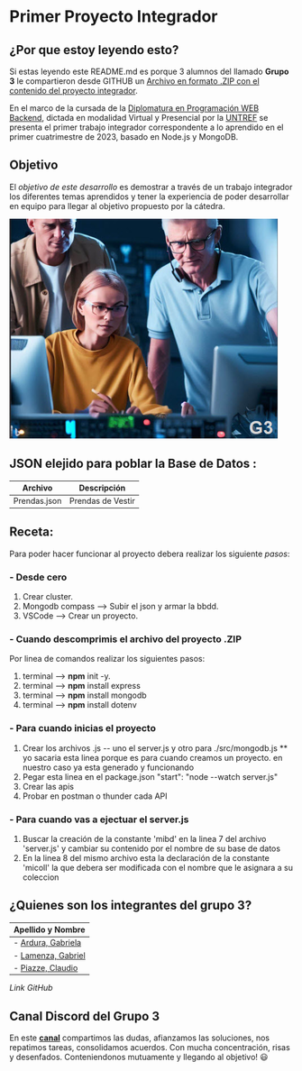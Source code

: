 #  Primer Proyecto Integrador

## ¿Por que estoy leyendo esto?
Si estas leyendo este README.md es porque 3 alumnos del llamado **Grupo 3** le compartieron desde GITHUB un [Archivo en formato .ZIP con el contenido del proyecto integrador](https://github.com/ClaudioPiazze/Grupo3). 

En el marco de la cursada de la [Diplomatura en Programación WEB Backend](http://cuch.gob.ar/desarrollador-web-full-stack/), 
dictada en modalidad Virtual y Presencial por la [UNTREF](https://www.untref.edu.ar/) se presenta el primer trabajo integrador correspondente a lo aprendido en el primer cuatrimestre de 2023, basado en Node.js y MongoDB.

## Objetivo
El _objetivo de este desarrollo_ es demostrar a través de un trabajo integrador los diferentes temas aprendidos y tener la experiencia de poder desarrollar en equipo para llegar al objetivo propuesto por la cátedra.

![imagen grupo3](./Grupo3.jpg)

## JSON elejido para poblar la Base de Datos : 

| Archivo | Descripción |
|--------------|--------------|
| Prendas.json  | Prendas de Vestir    |

## Receta:
Para poder hacer funcionar al proyecto debera realizar los siguiente _pasos_:

### - Desde cero
1. Crear cluster.
2. Mongodb compass --> Subir el json y armar la bbdd.
3. VSCode --> Crear un proyecto.

### - Cuando descomprimis el archivo del proyecto .ZIP
Por linea de comandos realizar los siguientes pasos:
1. terminal --> **npm** init -y.
2. terminal --> **npm** install express 
3. terminal --> **npm** install mongodb
4. terminal --> **npm** install dotenv

### - Para cuando inicias el proyecto
1. Crear los archivos .js -- uno el server.js y otro para ./src/mongodb.js ** yo sacaria esta linea porque es para cuando creamos un proyecto. en nuestro caso ya esta generado y funcionando
2. Pegar esta linea en el package.json   "start": "node --watch server.js"
3. Crear las apis
4. Probar en postman o thunder cada API

### - Para cuando vas a ejectuar el server.js

1. Buscar la creación de la constante 'mibd' en la linea 7 del archivo 'server.js' y cambiar su contenido por el nombre de su base de datos
2. En la linea 8 del mismo archivo esta la declaración de la constante 'micoll' la que debera ser modificada con el nombre que le asignara a su coleccion

## ¿Quienes son los integrantes del grupo 3?

| Apellido y Nombre  |
|--------------|
| - [Ardura, Gabriela ](https://github.com/Gabi2277)|
| - [Lamenza, Gabriel ](https://github.com/GaOsLa)  |
| - [Piazze, Claudio ](https://github.com/ClaudioPiazze/)|
_Link GitHub_

## Canal Discord del Grupo 3 
En este **[canal](https://discord.com/channels/1125929860309713000/1126640148684230798)** compartimos las dudas, afianzamos las soluciones, nos repatimos tareas, consolidamos acuerdos. Con mucha concentración, risas y desenfados. Conteniendonos mutuamente y llegando al objetivo! :smiley:
